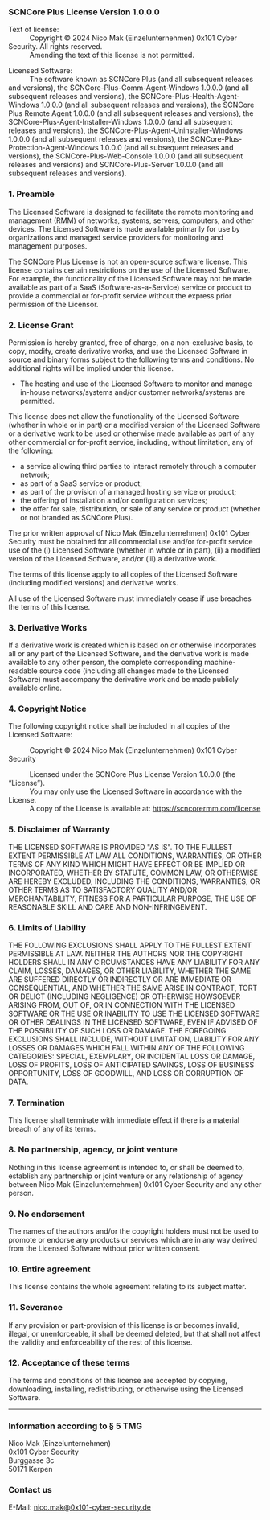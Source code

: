 ### SCNCore Plus License Version 1.0.0.0

Text of license:  
&emsp;&emsp;&emsp;Copyright © 2024 Nico Mak (Einzelunternehmen) 0x101 Cyber Security. All rights reserved.  
&emsp;&emsp;&emsp;Amending the text of this license is not permitted.

Licensed Software:  
&emsp;&emsp;&emsp;The software known as SCNCore Plus (and all subsequent releases and versions), the SCNCore-Plus-Comm-Agent-Windows 1.0.0.0 (and all subsequent releases and versions), the SCNCore-Plus-Health-Agent-Windows 1.0.0.0 (and all subsequent releases and versions), the SCNCore Plus Remote Agent 1.0.0.0 (and all subsequent releases and versions), the SCNCore-Plus-Agent-Installer-Windows 1.0.0.0 (and all subsequent releases and versions), the SCNCore-Plus-Agent-Uninstaller-Windows 1.0.0.0 (and all subsequent releases and versions), the SCNCore-Plus-Protection-Agent-Windows 1.0.0.0 (and all subsequent releases and versions), the SCNCore-Plus-Web-Console 1.0.0.0 (and all subsequent releases and versions) and  SCNCore-Plus-Server 1.0.0.0 (and all subsequent releases and versions).

### 1. Preamble
The Licensed Software is designed to facilitate the remote monitoring and management (RMM) of networks, systems, servers, computers, and other devices. The Licensed Software is made available primarily for use by organizations and managed service providers for monitoring and management purposes.

The SCNCore Plus License is not an open-source software license. This license contains certain restrictions on the use of the Licensed Software. For example, the functionality of the Licensed Software may not be made available as part of a SaaS (Software-as-a-Service) service or product to provide a commercial or for-profit service without the express prior permission of the Licensor.

### 2. License Grant
Permission is hereby granted, free of charge, on a non-exclusive basis, to copy, modify, create derivative works, and use the Licensed Software in source and binary forms subject to the following terms and conditions. No additional rights will be implied under this license.

* The hosting and use of the Licensed Software to monitor and manage in-house networks/systems and/or customer networks/systems are permitted.

This license does not allow the functionality of the Licensed Software (whether in whole or in part) or a modified version of the Licensed Software or a derivative work to be used or otherwise made available as part of any other commercial or for-profit service, including, without limitation, any of the following:
* a service allowing third parties to interact remotely through a computer network;
* as part of a SaaS service or product;
* as part of the provision of a managed hosting service or product;
* the offering of installation and/or configuration services;
* the offer for sale, distribution, or sale of any service or product (whether or not branded as SCNCore Plus).

The prior written approval of Nico Mak (Einzelunternehmen) 0x101 Cyber Security must be obtained for all commercial use and/or for-profit service use of the (i) Licensed Software (whether in whole or in part), (ii) a modified version of the Licensed Software, and/or (iii) a derivative work.

The terms of this license apply to all copies of the Licensed Software (including modified versions) and derivative works.

All use of the Licensed Software must immediately cease if use breaches the terms of this license.

### 3. Derivative Works
If a derivative work is created which is based on or otherwise incorporates all or any part of the Licensed Software, and the derivative work is made available to any other person, the complete corresponding machine-readable source code (including all changes made to the Licensed Software) must accompany the derivative work and be made publicly available online.

### 4. Copyright Notice
The following copyright notice shall be included in all copies of the Licensed Software:

&emsp;&emsp;&emsp;Copyright © 2024 Nico Mak (Einzelunternehmen) 0x101 Cyber Security

&emsp;&emsp;&emsp;Licensed under the SCNCore Plus License Version 1.0.0.0 (the “License”).  
&emsp;&emsp;&emsp;You may only use the Licensed Software in accordance with the License.  
&emsp;&emsp;&emsp;A copy of the License is available at: https://scncorermm.com/license

### 5. Disclaimer of Warranty
THE LICENSED SOFTWARE IS PROVIDED "AS IS". TO THE FULLEST EXTENT PERMISSIBLE AT LAW ALL CONDITIONS, WARRANTIES, OR OTHER TERMS OF ANY KIND WHICH MIGHT HAVE EFFECT OR BE IMPLIED OR INCORPORATED, WHETHER BY STATUTE, COMMON LAW, OR OTHERWISE ARE HEREBY EXCLUDED, INCLUDING THE CONDITIONS, WARRANTIES, OR OTHER TERMS AS TO SATISFACTORY QUALITY AND/OR MERCHANTABILITY, FITNESS FOR A PARTICULAR PURPOSE, THE USE OF REASONABLE SKILL AND CARE AND NON-INFRINGEMENT.

### 6. Limits of Liability
THE FOLLOWING EXCLUSIONS SHALL APPLY TO THE FULLEST EXTENT PERMISSIBLE AT LAW. NEITHER THE AUTHORS NOR THE COPYRIGHT HOLDERS SHALL IN ANY CIRCUMSTANCES HAVE ANY LIABILITY FOR ANY CLAIM, LOSSES, DAMAGES, OR OTHER LIABILITY, WHETHER THE SAME ARE SUFFERED DIRECTLY OR INDIRECTLY OR ARE IMMEDIATE OR CONSEQUENTIAL, AND WHETHER THE SAME ARISE IN CONTRACT, TORT OR DELICT (INCLUDING NEGLIGENCE) OR OTHERWISE HOWSOEVER ARISING FROM, OUT OF, OR IN CONNECTION WITH THE LICENSED SOFTWARE OR THE USE OR INABILITY TO USE THE LICENSED SOFTWARE OR OTHER DEALINGS IN THE LICENSED SOFTWARE, EVEN IF ADVISED OF THE POSSIBILITY OF SUCH LOSS OR DAMAGE. THE FOREGOING EXCLUSIONS SHALL INCLUDE, WITHOUT LIMITATION, LIABILITY FOR ANY LOSSES OR DAMAGES WHICH FALL WITHIN ANY OF THE FOLLOWING CATEGORIES: SPECIAL, EXEMPLARY, OR INCIDENTAL LOSS OR DAMAGE, LOSS OF PROFITS, LOSS OF ANTICIPATED SAVINGS, LOSS OF BUSINESS OPPORTUNITY, LOSS OF GOODWILL, AND LOSS OR CORRUPTION OF DATA.

### 7. Termination
This license shall terminate with immediate effect if there is a material breach of any of its terms.

### 8. No partnership, agency, or joint venture
Nothing in this license agreement is intended to, or shall be deemed to, establish any partnership or joint venture or any relationship of agency between Nico Mak (Einzelunternehmen) 0x101 Cyber Security and any other person.

### 9. No endorsement
The names of the authors and/or the copyright holders must not be used to promote or endorse any products or services which are in any way derived from the Licensed Software without prior written consent.

### 10. Entire agreement
This license contains the whole agreement relating to its subject matter.

### 11. Severance
If any provision or part-provision of this license is or becomes invalid, illegal, or unenforceable, it shall be deemed deleted, but that shall not affect the validity and enforceability of the rest of this license.

### 12. Acceptance of these terms
The terms and conditions of this license are accepted by copying, downloading, installing, redistributing, or otherwise using the Licensed Software.

---

### Information according to § 5 TMG

Nico Mak (Einzelunternehmen)  
0x101 Cyber Security  
Burggasse 3c  
50171 Kerpen

### Contact us

E-Mail: nico.mak@0x101-cyber-security.de
